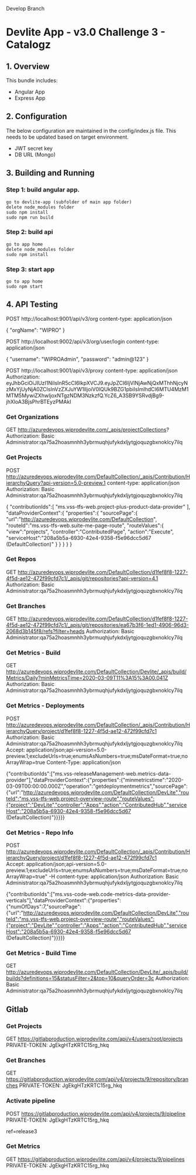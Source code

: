 Develop Branch

# Devlite App - v3.0 Challenge 3 - Catalogz

## 1. Overview
This bundle includes:
*   Angular App
*   Express App

## 2. Configuration
The below configuration are maintained in the config/index.js file. This needs to be updated based on target environment.
*   JWT secret key
*   DB URL (Mongo)

## 3.  Building and Running
### Step 1: build angular app. 
    go to devlite-app (subfolder of main app folder)
    delete node_modules folder
    sudo npm install
    sudo npm run build


### Step 2: build api
    go to app home
    delete node_modules folder
    sudo npm install

### Step 3: start app
    go to app home
    sudo npm start

## 4. API Testing

POST http://localhost:9001/api/v3/org
content-type: application/json

{
    "orgName": "WIPRO"
}

POST http://localhost:9002/api/v3/org/user/login
content-type: application/json

{
    "username": "WIPROAdmin",
    "password": "admin@123"
}

POST http://localhost:9001/api/v3/proxy
content-type: application/json
Authorization: eyJhbGciOiJIUzI1NiIsInR5cCI6IkpXVCJ9.eyJpZCI6IjVlNjAwNjQxMThhNjcyNzMxYjUyNjA0ZCIsInVzZXJuYW1lIjoiV0lQUk9BZG1pbiIsImlhdCI6MTU4MzM1MTM5MywiZXhwIjoxNTgzNDM3NzkzfQ.YcZ6_A3SB9YSRvdjBg9-jhXloA3BjsPhrBTEyzPMAkI

### Get Organizations
GET http://azuredevops.wiprodevlite.com/_apis/projectCollections?
Authorization: Basic Administrator:qa75a2hoasmnhh3ybrmuqhjufykdxljytgjoquzgbxnoklcy7ilq


### Get Projects
POST http://azuredevops.wiprodevlite.com/DefaultCollection/_apis/Contribution/HierarchyQuery?api-version=5.0-preview.1
content-type: application/json
Authorization: Basic Administrator:qa75a2hoasmnhh3ybrmuqhjufykdxljytgjoquzgbxnoklcy7ilq

{
   "contributionIds":[
      "ms.vss-tfs-web.project-plus-product-data-provider"
   ],
   "dataProviderContext":{
      "properties":{
         "sourcePage":{
            "url":"http://azuredevops.wiprodevlite.com/DefaultCollection",
            "routeId":"ms.vss-tfs-web.suite-me-page-route",
            "routeValues":{
               "view":"projects",
               "controller":"ContributedPage",
               "action":"Execute",
               "serviceHost":"208a5b5a-6930-42e4-9358-f5e96dcc5d67 (DefaultCollection)"
            }
         }
      }
   }
}

### Get Repos
GET http://azuredevops.wiprodevlite.com/DefaultCollection/d1fef8f8-1227-4f5d-ae12-472f99cfd7c1/_apis/git/repositories?api-version=4.1
Authorization: Basic Administrator:qa75a2hoasmnhh3ybrmuqhjufykdxljytgjoquzgbxnoklcy7ilq


### Get Branches
GET http://azuredevops.wiprodevlite.com/DefaultCollection/d1fef8f8-1227-4f5d-ae12-472f99cfd7c1/_apis/git/repositories/ea67b3f6-1ed1-4906-96d3-2068d3b145f8/refs?filter=heads
Authorization: Basic Administrator:qa75a2hoasmnhh3ybrmuqhjufykdxljytgjoquzgbxnoklcy7ilq

### Get Metrics - Build
GET http://azuredevops.wiprodevlite.com/DefaultCollection/Devlite/_apis/build/Metrics/Daily?minMetricsTime=2020-03-09T11%3A15%3A00.041Z
Authorization: Basic Administrator:qa75a2hoasmnhh3ybrmuqhjufykdxljytgjoquzgbxnoklcy7ilq

### Get Metrics - Deployments
POST http://azuredevops.wiprodevlite.com/DefaultCollection/_apis/Contribution/HierarchyQuery/project/d1fef8f8-1227-4f5d-ae12-472f99cfd7c1
Authorization: Basic Administrator:qa75a2hoasmnhh3ybrmuqhjufykdxljytgjoquzgbxnoklcy7ilq
Accept: application/json;api-version=5.0-preview.1;excludeUrls=true;enumsAsNumbers=true;msDateFormat=true;noArrayWrap=true
Content-Type: application/json

{"contributionIds":["ms.vss-releaseManagement-web.metrics-data-provider"],"dataProviderContext":{"properties":{"minmetricstime":"2020-03-09T00:00:00.000Z","operation":"getdeploymentmetrics","sourcePage":{"url":"http://azuredevops.wiprodevlite.com/DefaultCollection/DevLite","routeId":"ms.vss-tfs-web.project-overview-route","routeValues":{"project":"DevLite","controller":"Apps","action":"ContributedHub","serviceHost":"208a5b5a-6930-42e4-9358-f5e96dcc5d67 (DefaultCollection)"}}}}}

### Get Metrics - Repo Info
POST http://azuredevops.wiprodevlite.com/DefaultCollection/_apis/Contribution/HierarchyQuery/project/d1fef8f8-1227-4f5d-ae12-472f99cfd7c1  
Accept: application/json;api-version=5.0-preview.1;excludeUrls=true;enumsAsNumbers=true;msDateFormat=true;noArrayWrap=true" -H 
content-type: application/json 
Authorization: Basic Administrator:qa75a2hoasmnhh3ybrmuqhjufykdxljytgjoquzgbxnoklcy7ilq

{"contributionIds":["ms.vss-code-web.code-metrics-data-provider-verticals"],"dataProviderContext":{"properties":{"numOfDays":7,"sourcePage":{"url":"http://azuredevops.wiprodevlite.com/DefaultCollection/DevLite","routeId":"ms.vss-tfs-web.project-overview-route","routeValues":{"project":"DevLite","controller":"Apps","action":"ContributedHub","serviceHost":"208a5b5a-6930-42e4-9358-f5e96dcc5d67 (DefaultCollection)"}}}}}

### Get Metrics - Build Time
GET http://azuredevops.wiprodevlite.com/DefaultCollection/DevLite/_apis/build/builds?definitions=15&statusFilter=2&top=10&queryOrder=3c
Authorization: Basic Administrator:qa75a2hoasmnhh3ybrmuqhjufykdxljytgjoquzgbxnoklcy7ilq

## Gitlab

### Get Projects
GET https://gitlabproduction.wiprodevlite.com/api/v4/users/root/projects
PRIVATE-TOKEN: JgEkgHTzKRTC15rg_hkq

### Get Branches
GET https://gitlabproduction.wiprodevlite.com/api/v4/projects/9/repository/branches
PRIVATE-TOKEN: JgEkgHTzKRTC15rg_hkq

### Activate pipeline
POST https://gitlabproduction.wiprodevlite.com/api/v4/projects/9/pipeline
PRIVATE-TOKEN: JgEkgHTzKRTC15rg_hkq

ref=release3

### Get Metrics
GET https://gitlabproduction.wiprodevlite.com/api/v4/projects/9/pipelines
PRIVATE-TOKEN: JgEkgHTzKRTC15rg_hkq
